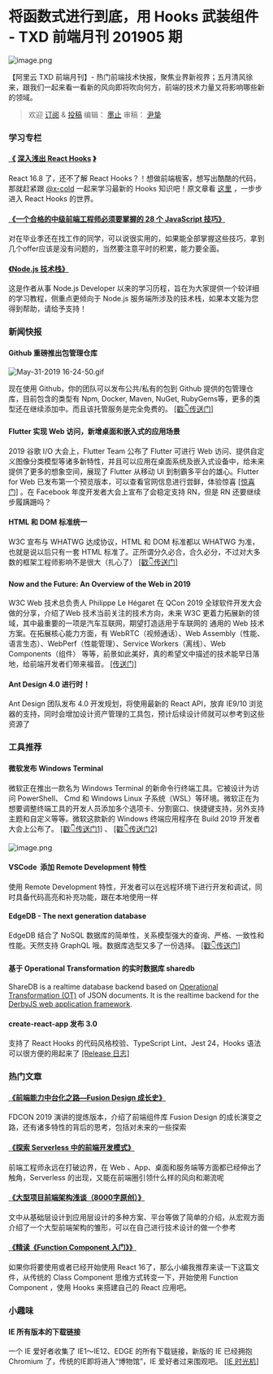 # 将函数式进行到底，用 Hooks 武装组件 - TXD 前端月刊 201905 期 #

![image.png](https://user-gold-cdn.xitu.io/2019/6/3/16b1cf9bee07ace3?imageView2/0/w/1280/h/960/ignore-error/1)

【阿里云 TXD 前端月刊】- 热门前端技术快报，聚焦业界新视界；五月清风徐来，跟我们一起来看一看新的风向即将吹向何方，前端的技术力量又将影响哪些新的领域。

> 
> 
> 
> 欢迎 [订阅](
> https://link.juejin.im?target=https%3A%2F%2Fzhuanlan.zhihu.com%2Ftxd-team
> ) & [投稿](
> https://link.juejin.im?target=https%3A%2F%2Fgithub.com%2Ftxd-team%2Fmonthly%2Fissues
> ) 编辑： [墨止](
> https://link.juejin.im?target=https%3A%2F%2Fgithub.com%2Fdamujiangr ) 审稿： [尹挚](
> https://link.juejin.im?target=https%3A%2F%2Fgithub.com%2Fx-cold )
> 
> 

### 学习专栏 ###

#### [《]( https://link.juejin.im?target=https%3A%2F%2Fyq.aliyun.com%2Farticles%2F700174 ) [深入浅出 React Hooks]( https://link.juejin.im?target=https%3A%2F%2Fyq.aliyun.com%2Farticles%2F700174 ) [》]( https://link.juejin.im?target=https%3A%2F%2Fyq.aliyun.com%2Farticles%2F700174 ) ####

React 16.8 了，还不了解 React Hooks？！想做前端极客，想写出酷酷的代码，那就赶紧跟 [@x-cold]( https://link.juejin.im?target=https%3A%2F%2Fgithub.com%2Fx-cold ) 一起来学习最新的 Hooks 知识吧！原文章看 [这里]( https://juejin.im/post/5cf475d66fb9a07ea944594e ) ，一步步进入 React Hooks 的世界。

#### [《一个合格的中级前端工程师必须要掌握的 28 个 JavaScript 技巧》]( https://juejin.im/post/5cef46226fb9a07eaf2b7516 ) ####

对在毕业季还在找工作的同学，可以说很实用的，如果能全部掌握这些技巧，拿到几个offer应该是没有问题的，当然要注意平时的积累，能力要全面。

#### [《Node.js 技术栈》]( https://link.juejin.im?target=https%3A%2F%2Fgithub.com%2FQ-Angelo%2FNodejs-Roadmap ) ####

这是作者从事 Node.js Developer 以来的学习历程，旨在为大家提供一个较详细的学习教程，侧重点更倾向于 Node.js 服务端所涉及的技术栈，如果本文能为您得到帮助，请给予支持！

### 新闻快报 ###

#### Github 重磅推出包管理仓库 ####

![May-31-2019 16-24-50.gif](https://user-gold-cdn.xitu.io/2019/6/3/16b1cf9beef7a99b?imageView2/0/w/1280/h/960/ignore-error/1)

现在使用 Github，你的团队可以发布公共/私有的包到 Github 提供的包管理仓库，目前包含的类型有 Npm, Docker, Maven, NuGet, RubyGems等，更多的类型还在继续添加中。而且该托管服务是完全免费的。 [[戳👇传送门]]( https://link.juejin.im?target=https%3A%2F%2Fgithub.com%2Ffeatures%2Fpackage-registry )

#### Flutter 实现 Web 访问，新增桌面和嵌入式的应用场景 ####

2019 谷歌 I/O 大会上，Flutter Team 公布了 Flutter 可进行 Web 访问、提供自定义图像分类模型等诸多新特性，并且可以应用在桌面系统及嵌入式设备中，给未来提供了更多的想象空间，展现了 Flutter 从移动 UI 到制霸多平台的雄心。Flutter for Web 已发布第一个预览版本，可以查看官网信息进行尝鲜，体验惊喜 [[惊喜门]]( https://link.juejin.im?target=https%3A%2F%2Fflutter.dev%2Fweb ) 。在 Facebook 年度开发者大会上宣布了会稳定支持 RN，但是 RN 还要继续步履蹒跚吗？

#### HTML 和 DOM 标准统一 ####

W3C 宣布与 WHATWG 达成协议，HTML 和 DOM 标准都以 WHATWG 为准，也就是说以后只有一套 HTML 标准了。正所谓分久必合，合久必分，不过对大多数的框架工程师影响不是很大（扎心了） [[戳👇传送门]]( https://link.juejin.im?target=https%3A%2F%2Fwww.w3.org%2Fblog%2Fnews%2Farchives%2F7753 )

#### Now and the Future: An Overview of the Web in 2019 ####

W3C Web 技术总负责人 Philippe Le Hégaret 在 QCon 2019 全球软件开发大会做的分享，介绍了Web 技术当前关注的技术方向，未来 W3C 更着力拓展新的领域，其中最重要的一项是汽车互联网，期望打造适用于车联网的 通用的 Web 技术方案。在拓展核心能力方面，有 WebRTC（视频通话）、Web Assembly（性能、语言生态）、WebPerf（性能管理）、Service Workers（离线）、Web Components（组件） 等等，前景如此美好，真的希望文中描述的技术能早日落地，给前端开发者们带来福音。 [[传送门]]( https://link.juejin.im?target=https%3A%2F%2Fmp.weixin.qq.com%2Fs%3F__biz%3DMzUxMzcxMzE5Ng%3D%3D%26amp%3Bmid%3D2247491186%26amp%3Bidx%3D1%26amp%3Bsn%3D235f648fccaf0e2769fa5044418a8b4d%26amp%3Bchksm%3Df951ab31ce262227a867bdaeaa9d967f2be0272108ef51cfdd9fd7c5118dbcb7201b56ded254%26amp%3Bmpshare%3D1%26amp%3Bscene%3D2%26amp%3Bsrcid%3D05090EIW4SEAUAWYJrESqW58%26amp%3Bfrom%3Dtimeline%26amp%3Bas )

#### Ant Design 4.0 进行时！ ####

Ant Design 团队发布 4.0 开发规划，将使用最新的 React API，放弃 IE9/10 浏览器的支持，同时会增加设计资产管理的工具包，预计后续设计师就可以参考到这些资源了

### 工具推荐 ###

#### 微软发布 Windows Terminal ####

微软正在推出一款名为 Windows Terminal 的新命令行终端工具。它被设计为访问 PowerShell、 Cmd 和 Windows Linux 子系统（WSL）等环境。微软正在为想要调整终端工具的开发人员添加多个选项卡、分割窗口、快捷键支持，另外支持主题和自定义等等。微软这款新的 Windows 终端应用程序在 Build 2019 开发者大会上公布了。 [[戳👇传送门1]]( https://link.juejin.im?target=https%3A%2F%2Fdevblogs.microsoft.com%2Fcommandline%2Fintroducing-windows-terminal%2F ) 、 [[戳👇传送门2]]( https://link.juejin.im?target=https%3A%2F%2Fgithub.com%2Fmicrosoft%2FTerminal )

![image.png](https://user-gold-cdn.xitu.io/2019/6/3/16b1cf9bef4b4453?imageView2/0/w/1280/h/960/ignore-error/1)

#### VSCode  添加 Remote Development 特性 ####

使用 Remote Development 特性，开发者可以在远程环境下进行开发和调试，同时具备代码高亮和补充功能，跟在本地使用一样

#### EdgeDB - The next generation database ####

EdgeDB 结合了 NoSQL 数据库的简单性，关系模型强大的查询、严格、一致性和性能。天然支持 GraphQL 哦。数据库选型又多了一份选择。 [[戳👇传送门]]( https://link.juejin.im?target=https%3A%2F%2Fedgedb.com%2F )

#### 基于 Operational Transformation 的实时数据库 sharedb ####

ShareDB is a realtime database backend based on [Operational Transformation (OT)]( https://link.juejin.im?target=https%3A%2F%2Fen.wikipedia.org%2Fwiki%2FOperational_transformation ) of JSON documents. It is the realtime backend for the [DerbyJS web application framework]( https://link.juejin.im?target=http%3A%2F%2Fderbyjs.com%2F ).

#### create-react-app 发布 3.0 ####

支持了 React Hooks 的代码风格校验、TypeScript Lint、Jest 24，Hooks 语法可以很方便的用起来了 [[Release 日志]]( https://link.juejin.im?target=https%3A%2F%2Fgithub.com%2Ffacebook%2Fcreate-react-app%2Freleases%2Ftag%2Fv3.0.0 )

### 热门文章 ###

#### [《前端能力中台化之路—Fusion Design 成长史》]( https://link.juejin.im?target=https%3A%2F%2Fmp.weixin.qq.com%2Fs%2FLJoFj_XbaOqpiiGL1xevVg ) ####

FDCON 2019 演讲的提炼版本，介绍了前端组件库 Fusion Design 的成长演变之路，还有诸多特性的背后的思考，包括对未来的一些探索

#### [《探索 Serverless 中的前端开发模式》]( https://link.juejin.im?target=https%3A%2F%2Fmp.weixin.qq.com%2Fs%2FZ2NDVA_UdsRCS8kgy8ejow ) ####

前端工程师永远在打破边界，在 Web 、App、桌面和服务端等方面都已经伸出了触角，Serverless 的出现，又能在前端圈引领什么样的风向和潮流呢

#### [《大型项目前端架构浅谈（8000字原创）》]( https://juejin.im/post/5cea1f705188250640005472 ) ####

文中从基础层设计到应用层设计的多种方案、平台等做了简单的介绍，从宏观方面介绍了一个大型前端架构的雏形，可以在自己进行技术设计的做一个参考

#### [《精读《Function Component 入门》》]( https://link.juejin.im?target=https%3A%2F%2Fzhuanlan.zhihu.com%2Fp%2F67087685 ) ####

如果你将要使用或者已经开始使用 React 16了，那么小编我推荐来读一下这篇文件，从传统的 Class Component 思维方式转变一下，开始使用 Function Component ，使用 Hooks 来搭建自己的 React 应用吧。

### 小趣味 ###

#### IE 所有版本的下载链接 ####

一个 IE 爱好者收集了 IE1～IE12、EDGE 的所有下载链接，新版的 IE 已经拥抱 Chromium 了，传统的IE即将进入“博物馆”，IE 爱好者过来围观吧。 [[IE 时光机]]( https://link.juejin.im?target=https%3A%2F%2Fwww.my-internet-explorer.com%2Fedge%2F )